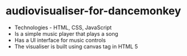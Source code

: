 # audiovisualiser-for-dancemonkey
- Technologies - HTML, CSS, JavaScript
- Is a simple music player that plays a song 
- Has a UI interface for music controls
- The visualiser is built using canvas tag in HTML 5 

